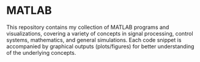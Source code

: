 # MATLAB
This repository contains my collection of MATLAB programs and visualizations, covering a variety of concepts in signal processing, control systems, mathematics, and general simulations. Each code snippet is accompanied by graphical outputs (plots/figures) for better understanding of the underlying concepts.
